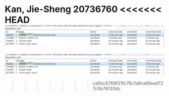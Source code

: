 Kan, Jie-Sheng 20736760
<<<<<<< HEAD
![Screenshot](screenshot.PNG)
=======
![Screenshot](screenshot.PNG)
>>>>>>> ca5bc6769f21fc76c1a8ce6fead727c5b76130dc

